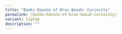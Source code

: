```yaml
---
title: "Books Havens of Bras Basah: Curiocity"
permalink: /books-havens-of-bras-basah-curiocity/
variant: tiptap
description: ""
---
```

